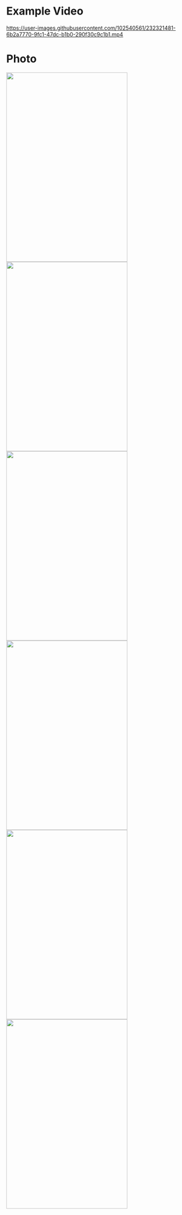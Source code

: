 # Example Video



https://user-images.githubusercontent.com/102540561/232321481-6b2a7770-9fc1-47dc-b1b0-290f30c9c1b1.mp4

# Photo

<p float="left">
<img src="https://user-images.githubusercontent.com/102540561/232321602-a146db0f-53cc-4cb5-a397-f371f90cf503.jpg" width="320" height="500" />
<img src="https://user-images.githubusercontent.com/102540561/232322157-3bfa2d38-2170-4759-bea9-ea668a7978e7.jpg" width="320" height="500" />
<img src="https://user-images.githubusercontent.com/102540561/232321971-197583d9-d4f3-4dbd-a911-001f8aa17898.jpg" width="320" height="500" />
<img src="https://user-images.githubusercontent.com/102540561/232322014-26d227dd-f650-441b-8bb8-011ca9873b74.jpg" width="320" height="500" />
<img src="https://user-images.githubusercontent.com/102540561/232322067-a9c1d9ed-8f40-4f41-8098-7cae70a47752.jpg" width="320" height="500" />
<img src="https://user-images.githubusercontent.com/102540561/232322090-8a8e9d98-3650-4f4d-b837-9a054dbb7c46.jpg" width="320" height="500" />

</p>
